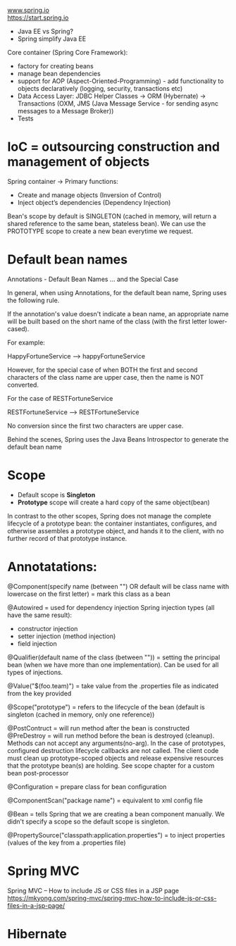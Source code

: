 www.spring.io  
https://start.spring.io

- Java EE vs Spring?
- Spring simplify Java EE

Core container (Spring Core Framework):
- factory for creating beans
- manage bean dependencies
- support for AOP (Aspect-Oriented-Programming) - add functionality to objects declaratively (logging, security, transactions etc)
- Data Access Layer: JDBC Helper Classes -> ORM (Hybernate) -> Transactions (OXM, JMS (Java Message Service - for sending async messages to a Message Broker))
- Tests

# IoC = outsourcing construction and management of objects

Spring container -> Primary functions:  
- Create and manage objects (Inversion of Control)
- Inject object’s dependencies (Dependency Injection)

Bean's scope by default is SINGLETON (cached in memory, will return a shared reference to the same bean, stateless bean). We can use the PROTOTYPE scope to create a new bean everytime we request.

# Default bean names

Annotations - Default Bean Names ... and the Special Case

In general, when using Annotations, for the default bean name, Spring uses the following rule.

If the annotation's value doesn't indicate a bean name, an appropriate name will be built based on the short name of the class (with the first letter lower-cased).

For example:

HappyFortuneService --> happyFortuneService

However, for the special case of when BOTH the first and second characters of the class name are upper case, then the name is NOT converted.

For the case of RESTFortuneService

RESTFortuneService --> RESTFortuneService

No conversion since the first two characters are upper case.

Behind the scenes, Spring uses the Java Beans Introspector to generate the default bean name

# Scope

- Default scope is **Singleton**
- **Prototype** scope will create a hard copy of the same object(bean)

In contrast to the other scopes, Spring does not manage the complete lifecycle of a prototype bean: the container instantiates, configures, and otherwise assembles a prototype object, and hands it to the client, with no further record of that prototype instance.

# Annotatations:

@Component(specify name (between "") OR default will be class name with lowercase on the first letter) = mark this class as a bean

@Autowired = used for dependency injection
Spring injection types (all have the same result):
- constructor injection
- setter injection (method injection)
- field injection

@Qualifier(default name of the class (between "")) = setting the principal bean (when we have more than one implementation). Can be used for all types of injections.

@Value("$(foo.team)") = take value from the .properties file as indicated from the key provided

@Scope("prototype") = refers to the lifecycle of the bean (default is singleton (cached in memory, only one reference))
 
@PostContruct = will run method after the bean is constructed  
@PreDestroy = will run method before the bean is destroyed (cleanup). Methods can not accept any arguments(no-arg). In the case of prototypes, configured destruction lifecycle callbacks are not called. The client code must clean up prototype-scoped objects and release expensive resources that the prototype bean(s) are holding. See scope chapter for a custom bean post-processor

@Configuration = prepare class for bean configuration

@ComponentScan("package name") = equivalent to xml config file

@Bean =  tells Spring that we are creating a bean component manually. We didn't specify a scope so the default scope is singleton.

@PropertySource("classpath:application.properties") = to inject properties (values of the key from a .properties file)


# Spring MVC

Spring MVC – How to include JS or CSS files in a JSP page  
https://mkyong.com/spring-mvc/spring-mvc-how-to-include-js-or-css-files-in-a-jsp-page/


# Hibernate


